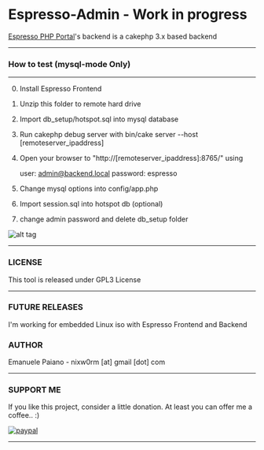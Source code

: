 # Espresso-Admin - Work in progress

<a href="https://github.com/emanuelepaiano/espresso-portal">Espresso PHP Portal</a>'s backend is a cakephp 3.x based backend

***
### How to test (mysql-mode Only)

***
0. Install Espresso Frontend
1. Unzip this folder to remote hard drive
2. Import db_setup/hotspot.sql into mysql database
3. Run cakephp debug server with bin/cake server --host [remoteserver_ipaddress]
4. Open your browser to "http://[remoteserver_ipaddress]:8765/" using

   user: admin@backend.local
   password: espresso

5. Change mysql options into config/app.php
6. Import session.sql into hotspot db (optional)
8. change admin password and delete db_setup folder

![alt tag](https://github.com/emanuelepaiano/espresso-admin/blob/master/screenshots/1.png)

***

### LICENSE
This tool is released under GPL3 License

***

### FUTURE RELEASES
I'm working for embedded Linux iso with Espresso Frontend and Backend

### AUTHOR
Emanuele Paiano - nixw0rm [at] gmail [dot] com

***

### SUPPORT ME
If you like this project, consider a little donation. At least you can offer me a coffee.. :)

[![paypal](https://www.paypalobjects.com/en_US/i/btn/btn_donateCC_LG.gif)](https://www.paypal.me/emanuelepaiano)

***
